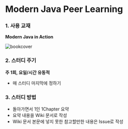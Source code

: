 # Modern Java Peer Learning

### 1. 사용 교재

**Modern Java in Action**

![bookcover](https://www.hanbit.co.kr/data/books/B4926602499_l.jpg)

### 2. 스터디 주기
**주 1회, 요일/시간 유동적**
- 매 스터디 마지막에 정하기

### 3. 스터디 방법
- 돌아가면서 1인 1Chapter 요약
- 요약 내용을 Wiki 문서로 작성
- Wiki 문서 본문에 넣지 못한 참고할만한 내용은 Issue로 작성

